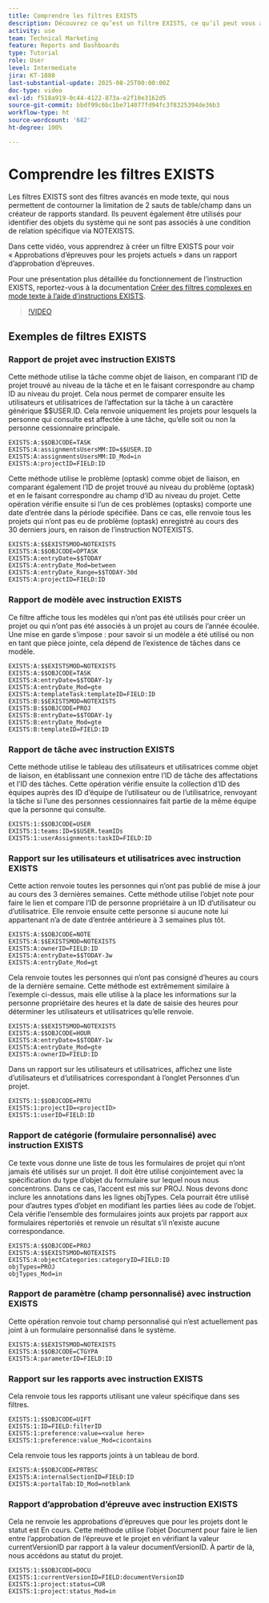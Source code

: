 ```yaml
---
title: Comprendre les filtres EXISTS
description: Découvrez ce qu’est un filtre EXISTS, ce qu’il peut vous apporter et comment en créer un à partir de zéro. Consultez également de nombreux exemples utiles de filtres EXISTS.
activity: use
team: Technical Marketing
feature: Reports and Dashboards
type: Tutorial
role: User
level: Intermediate
jira: KT-1880
last-substantial-update: 2025-08-25T00:00:00Z
doc-type: video
exl-id: f518a919-0c44-4122-873a-e2f10e3162d5
source-git-commit: bbdf99c6bc1be714077fd94fc3f8325394de36b3
workflow-type: ht
source-wordcount: '682'
ht-degree: 100%

---
```


# Comprendre les filtres EXISTS

Les filtres EXISTS sont des filtres avancés en mode texte, qui nous permettent de contourner la limitation de 2 sauts de table/champ dans un créateur de rapports standard. Ils peuvent également être utilisés pour identifier des objets du système qui ne sont pas associés à une condition de relation spécifique via NOTEXISTS.

Dans cette vidéo, vous apprendrez à créer un filtre EXISTS pour voir « Approbations d’épreuves pour les projets actuels » dans un rapport d’approbation d’épreuves.

Pour une présentation plus détaillée du fonctionnement de l’instruction EXISTS, reportez-vous à la documentation [Créer des filtres complexes en mode texte à l’aide d’instructions EXISTS](https://experienceleague.adobe.com/fr/docs/workfront/using/reporting/reports/text-mode/create-complex-text-mode-filters-using-exists-statements).

>[!VIDEO](https://video.tv.adobe.com/v/3471181/?quality=12&learn=on&enablevpops=1)

## Exemples de filtres EXISTS

### Rapport de projet avec instruction EXISTS

Cette méthode utilise la tâche comme objet de liaison, en comparant l’ID de projet trouvé au niveau de la tâche et en le faisant correspondre au champ ID au niveau du projet. Cela nous permet de comparer ensuite les utilisateurs et utilisatrices de l’affectation sur la tâche à un caractère générique $$USER.ID. Cela renvoie uniquement les projets pour lesquels la personne qui consulte est affectée à une tâche, qu’elle soit ou non la personne cessionnaire principale.

```
EXISTS:A:$$OBJCODE=TASK
EXISTS:A:assignmentsUsersMM:ID=$$USER.ID
EXISTS:A:assignmentsUsersMM:ID_Mod=in
EXISTS:A:projectID=FIELD:ID
```


Cette méthode utilise le problème (optask) comme objet de liaison, en comparant également l’ID de projet trouvé au niveau du problème (optask) et en le faisant correspondre au champ d’ID au niveau du projet. Cette opération vérifie ensuite si l’un de ces problèmes (optasks) comporte une date d’entrée dans la période spécifiée. Dans ce cas, elle renvoie tous les projets qui n’ont pas eu de problème (optask) enregistré au cours des 30 derniers jours, en raison de l’instruction NOTEXISTS.

```
EXISTS:A:$$EXISTSMOD=NOTEXISTS
EXISTS:A:$$OBJCODE=OPTASK
EXISTS:A:entryDate=$$TODAY
EXISTS:A:entryDate_Mod=between
EXISTS:A:entryDate_Range=$$TODAY-30d
EXISTS:A:projectID=FIELD:ID
```

### Rapport de modèle avec instruction EXISTS

Ce filtre affiche tous les modèles qui n’ont pas été utilisés pour créer un projet ou qui n’ont pas été associés à un projet au cours de l’année écoulée. Une mise en garde s’impose : pour savoir si un modèle a été utilisé ou non en tant que pièce jointe, cela dépend de l’existence de tâches dans ce modèle.

```
EXISTS:A:$$EXISTSMOD=NOTEXISTS
EXISTS:A:$$OBJCODE=TASK
EXISTS:A:entryDate=$$TODAY-1y
EXISTS:A:entryDate_Mod=gte
EXISTS:A:templateTask:templateID=FIELD:ID
EXISTS:B:$$EXISTSMOD=NOTEXISTS
EXISTS:B:$$OBJCODE=PROJ
EXISTS:B:entryDate=$$TODAY-1y
EXISTS:B:entryDate_Mod=gte
EXISTS:B:templateID=FIELD:ID
```

### Rapport de tâche avec instruction EXISTS

Cette méthode utilise le tableau des utilisateurs et utilisatrices comme objet de liaison, en établissant une connexion entre l’ID de tâche des affectations et l’ID des tâches. Cette opération vérifie ensuite la collection d’ID des équipes auprès des ID d’équipe de l’utilisateur ou de l’utilisatrice, renvoyant la tâche si l’une des personnes cessionnaires fait partie de la même équipe que la personne qui consulte.

```
EXISTS:1:$$OBJCODE=USER
EXISTS:1:teams:ID=$$USER.teamIDs
EXISTS:1:userAssignments:taskID=FIELD:ID
```

### Rapport sur les utilisateurs et utilisatrices avec instruction EXISTS

Cette action renvoie toutes les personnes qui n’ont pas publié de mise à jour au cours des 3 dernières semaines. Cette méthode utilise l’objet note pour faire le lien et compare l’ID de personne propriétaire à un ID d’utilisateur ou d’utilisatrice. Elle renvoie ensuite cette personne si aucune note lui appartenant n’a de date d’entrée antérieure à 3 semaines plus tôt.

```
EXISTS:A:$$OBJCODE=NOTE
EXISTS:A:$$EXISTSMOD=NOTEXISTS
EXISTS:A:ownerID=FIELD:ID
EXISTS:A:entryDate=$$TODAY-3w
EXISTS:A:entryDate_Mod=gt
```

Cela renvoie toutes les personnes qui n’ont pas consigné d’heures au cours de la dernière semaine. Cette méthode est extrêmement similaire à l’exemple ci-dessus, mais elle utilise à la place les informations sur la personne propriétaire des heures et la date de saisie des heures pour déterminer les utilisateurs et utilisatrices qu’elle renvoie.

```
EXISTS:A:$$EXISTSMOD=NOTEXISTS
EXISTS:A:$$OBJCODE=HOUR
EXISTS:A:entryDate=$$TODAY-1w
EXISTS:A:entryDate_Mod=gte
EXISTS:A:ownerID=FIELD:ID
```

Dans un rapport sur les utilisateurs et utilisatrices, affichez une liste d’utilisateurs et d’utilisatrices correspondant à l’onglet Personnes d’un projet.

```
EXISTS:1:$$OBJCODE=PRTU
EXISTS:1:projectID=<projectID>
EXISTS:1:userID=FIELD:ID
```

### Rapport de catégorie (formulaire personnalisé) avec instruction EXISTS

Ce texte vous donne une liste de tous les formulaires de projet qui n’ont jamais été utilisés sur un projet. Il doit être utilisé conjointement avec la spécification du type d’objet du formulaire sur lequel nous nous concentrons. Dans ce cas, l’accent est mis sur PROJ. Nous devons donc inclure les annotations dans les lignes objTypes. Cela pourrait être utilisé pour d’autres types d’objet en modifiant les parties liées au code de l’objet. Cela vérifie l’ensemble des formulaires joints aux projets par rapport aux formulaires répertoriés et renvoie un résultat s’il n’existe aucune correspondance.

```
EXISTS:A:$$OBJCODE=PROJ
EXISTS:A:$$EXISTSMOD=NOTEXISTS
EXISTS:A:objectCategories:categoryID=FIELD:ID
objTypes=PROJ
objTypes_Mod=in
```

### Rapport de paramètre (champ personnalisé) avec instruction EXISTS

Cette opération renvoie tout champ personnalisé qui n’est actuellement pas joint à un formulaire personnalisé dans le système.

```
EXISTS:A:$$EXISTSMOD=NOTEXISTS
EXISTS:A:$$OBJCODE=CTGYPA
EXISTS:A:parameterID=FIELD:ID
```

### Rapport sur les rapports avec instruction EXISTS

Cela renvoie tous les rapports utilisant une valeur spécifique dans ses filtres.

```
EXISTS:1:$$OBJCODE=UIFT
EXISTS:1:ID=FIELD:filterID
EXISTS:1:preference:value=<value here>
EXISTS:1:preference:value_Mod=cicontains
```

Cela renvoie tous les rapports joints à un tableau de bord.

```
EXISTS:A:$$OBJCODE=PRTBSC
EXISTS:A:internalSectionID=FIELD:ID
EXISTS:A:portalTab:ID_Mod=notblank
```

### Rapport d’approbation d’épreuve avec instruction EXISTS

Cela ne renvoie les approbations d’épreuves que pour les projets dont le statut est En cours. Cette méthode utilise l’objet Document pour faire le lien entre l’approbation de l’épreuve et le projet en vérifiant la valeur currentVersionID par rapport à la valeur documentVersionID. À partir de là, nous accédons au statut du projet.

```
EXISTS:1:$$OBJCODE=DOCU
EXISTS:1:currentVersionID=FIELD:documentVersionID
EXISTS:1:project:status=CUR
EXISTS:1:project:status_Mod=in
```
